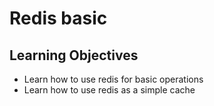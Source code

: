 # Redis basic

## Learning Objectives

-   Learn how to use redis for basic operations
-   Learn how to use redis as a simple cache
